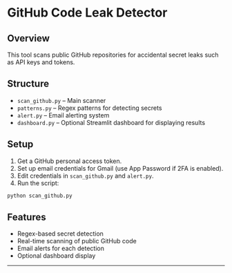 # GitHub Code Leak Detector

## Overview

This tool scans public GitHub repositories for accidental secret leaks such as API keys and tokens.

## Structure

- `scan_github.py` – Main scanner
- `patterns.py` – Regex patterns for detecting secrets
- `alert.py` – Email alerting system
- `dashboard.py` – Optional Streamlit dashboard for displaying results

## Setup

1. Get a GitHub personal access token.
2. Set up email credentials for Gmail (use App Password if 2FA is enabled).
3. Edit credentials in `scan_github.py` and `alert.py`.
4. Run the script:

```bash
python scan_github.py
```

## Features

- Regex-based secret detection
- Real-time scanning of public GitHub code
- Email alerts for each detection
- Optional dashboard display

---